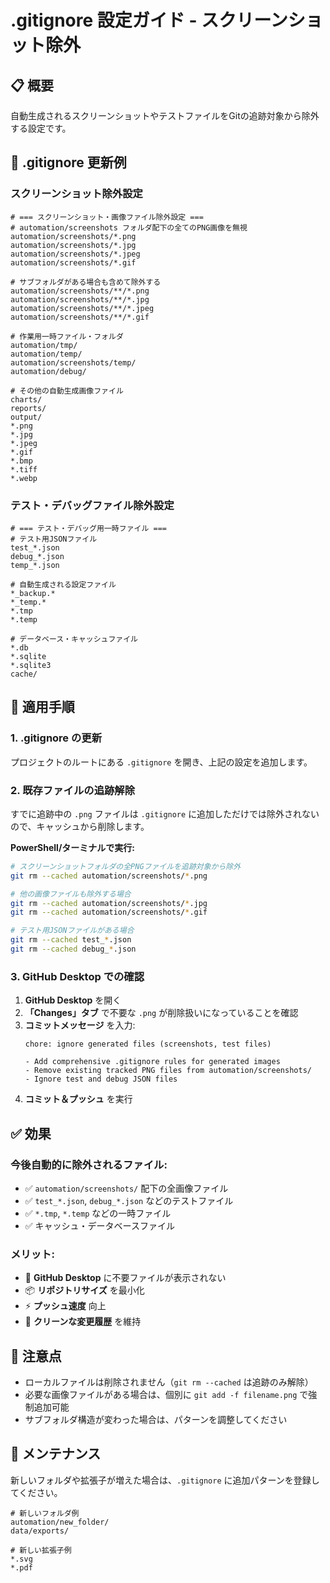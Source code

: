 # .gitignore 設定ガイド - スクリーンショット除外

## 📋 概要
自動生成されるスクリーンショットやテストファイルをGitの追跡対象から除外する設定です。

## 🎯 .gitignore 更新例

### スクリーンショット除外設定
```gitignore
# === スクリーンショット・画像ファイル除外設定 ===
# automation/screenshots フォルダ配下の全てのPNG画像を無視
automation/screenshots/*.png
automation/screenshots/*.jpg
automation/screenshots/*.jpeg
automation/screenshots/*.gif

# サブフォルダがある場合も含めて除外する
automation/screenshots/**/*.png
automation/screenshots/**/*.jpg
automation/screenshots/**/*.jpeg
automation/screenshots/**/*.gif

# 作業用一時ファイル・フォルダ
automation/tmp/
automation/temp/
automation/screenshots/temp/
automation/debug/

# その他の自動生成画像ファイル
charts/
reports/
output/
*.png
*.jpg
*.jpeg
*.gif
*.bmp
*.tiff
*.webp
```

### テスト・デバッグファイル除外設定
```gitignore
# === テスト・デバッグ用一時ファイル ===
# テスト用JSONファイル
test_*.json
debug_*.json
temp_*.json

# 自動生成される設定ファイル
*_backup.*
*_temp.*
*.tmp
*.temp

# データベース・キャッシュファイル
*.db
*.sqlite
*.sqlite3
cache/
```

## 🔧 適用手順

### 1. .gitignore の更新
プロジェクトのルートにある `.gitignore` を開き、上記の設定を追加します。

### 2. 既存ファイルの追跡解除
すでに追跡中の `.png` ファイルは `.gitignore` に追加しただけでは除外されないので、キャッシュから削除します。

**PowerShell/ターミナルで実行:**
```bash
# スクリーンショットフォルダの全PNGファイルを追跡対象から除外
git rm --cached automation/screenshots/*.png

# 他の画像ファイルも除外する場合
git rm --cached automation/screenshots/*.jpg
git rm --cached automation/screenshots/*.gif

# テスト用JSONファイルがある場合
git rm --cached test_*.json
git rm --cached debug_*.json
```

### 3. GitHub Desktop での確認
1. **GitHub Desktop** を開く
2. **「Changes」タブ** で不要な `.png` が削除扱いになっていることを確認
3. **コミットメッセージ** を入力:
   ```
   chore: ignore generated files (screenshots, test files)
   
   - Add comprehensive .gitignore rules for generated images
   - Remove existing tracked PNG files from automation/screenshots/
   - Ignore test and debug JSON files
   ```
4. **コミット＆プッシュ** を実行

## ✅ 効果

### 今後自動的に除外されるファイル:
- ✅ `automation/screenshots/` 配下の全画像ファイル
- ✅ `test_*.json`, `debug_*.json` などのテストファイル
- ✅ `*.tmp`, `*.temp` などの一時ファイル
- ✅ キャッシュ・データベースファイル

### メリット:
- 🚀 **GitHub Desktop** に不要ファイルが表示されない
- 📦 **リポジトリサイズ** を最小化
- ⚡ **プッシュ速度** 向上
- 🧹 **クリーンな変更履歴** を維持

## 📝 注意点
- ローカルファイルは削除されません（`git rm --cached` は追跡のみ解除）
- 必要な画像ファイルがある場合は、個別に `git add -f filename.png` で強制追加可能
- サブフォルダ構造が変わった場合は、パターンを調整してください

## 🔄 メンテナンス
新しいフォルダや拡張子が増えた場合は、`.gitignore` に追加パターンを登録してください。

```gitignore
# 新しいフォルダ例
automation/new_folder/
data/exports/

# 新しい拡張子例
*.svg
*.pdf
```
